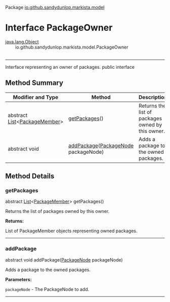 Package [io.github.sandydunlop.markista.model](index.md)

# Interface PackageOwner
[java.lang.Object](https://docs.oracle.com/en/java/javase/24/docs/api/java.base/java/lang/Object.html)<br/>
        io.github.sandydunlop.markista.model.PackageOwner<br/>
<br/>

----

Interface representing an owner of packages. public interface


## Method Summary

| Modifier and Type                                                                                                                          | Method                                                               | Description                                       |
|--------------------------------------------------------------------------------------------------------------------------------------------|----------------------------------------------------------------------|---------------------------------------------------|
| abstract [List](https://docs.oracle.com/en/java/javase/24/docs/api/java.base/java/util/List.html)&lt;[PackageMember](PackageMember.md)&gt; | [getPackages](#getpackages)()                                        | Returns the list of packages owned by this owner. |
| abstract void                                                                                                                              | [addPackage](#addpackage)([PackageNode](PackageNode.md) packageNode) | Adds a package to the owned packages.             |

## Method Details

### getPackages

abstract [List](https://docs.oracle.com/en/java/javase/24/docs/api/java.base/java/util/List.html)&lt;[PackageMember](PackageMember.md)&gt; getPackages()

Returns the list of packages owned by this owner.

**Returns:**

List of PackageMember objects representing owned packages.


---

### addPackage

abstract void addPackage([PackageNode](PackageNode.md) packageNode)

Adds a package to the owned packages.

**Parameters:**

`packageNode` - The PackageNode to add.


---


